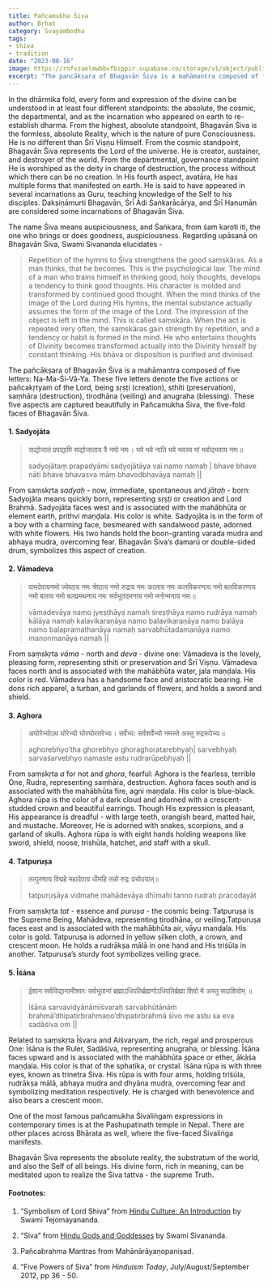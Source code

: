 ```yaml
---
title: Pañcamukha Śiva
author: Bṛhat
category: Svayambodha
tags: 
- shiva
- tradition
date: "2023-08-16"
image: https://rnfvzaelmwbbvfbsppir.supabase.co/storage/v1/object/public/brhatwebsite/05dhiti/panchmukhashiva.webp
excerpt: "The pancākṣara of Bhagavān Śiva is a mahāmantra composed of five letters: Na-Ma-Śi-Vā-Ya. These five letters denote the five actions or pañca-kṛtyam of the Bhagvān Śiva: Sṛṣṭi (creation), Sthiti (preservation), Saṃhāra (destruction), Tirodhāna (veiling), Anugraha (blessing). These five aspects are captured beautifully in Pañcamukha Śiva, the five-fold faces of Bhagavān Śiva."
---
```


In the dhārmika fold, every form and expression of the divine can be understood in at least four different standpoints: the absolute, the cosmic, the departmental, and as the incarnation who appeared on earth to re-establish dharma. From the highest, absolute standpoint, Bhagavān Śiva is the formless, absolute Reality, which is the nature of pure Consciousness. He is no different than Śrī Viṣṇu Himself. From the cosmic standpoint, Bhagavān Śiva represents the Lord of the universe. He is creator, sustainer, and destroyer of the world. From the departmental, governance standpoint He is worshiped as the deity in charge of destruction, the process without which there can be no creation. In His fourth aspect, avatāra, He has multiple forms that manifested on earth. He is said to have appeared in several incarnations as Guru, teaching knowledge of the Self to his disciples. Dakṣiṇāmurti Bhagavān, Śrī Ādi Śaṅkarācārya, and Śrī Hanumān are considered some incarnations of Bhagavān Śiva. 

The name Śiva means auspiciousness, and Śaṅkara, from śam karoti iti, the one who brings or does goodness, auspiciousness. Regarding upāsanā on Bhagavān Śiva, Swami Sivananda elucidates - 

>Repetition of the hymns to Śiva strengthens the good saṃskāras. As a man thinks, that he becomes. This is the psychological law. The mind of a man who trains himself in thinking good, holy thoughts, develops a tendency to think good thoughts. His character is molded and transformed by continued good thought. When the mind thinks of the image of the Lord during His hymns, the mental substance actually assumes the form of the image of the Lord. The impression of the object is left in the mind. This is called saṃskāra. When the act is repeated very often, the saṃskāras gain strength by repetition, and a tendency or habit is formed in the mind. He who entertains thoughts of Divinity becomes transformed actually into the Divinity himself by constant thinking. His bhāva or disposition is purified and divinised.

The pañcākṣara of Bhagavān Śiva is a mahāmantra composed of five letters: Na-Ma-Śi-Vā-Ya. These five letters denote the five actions or pañcakṛtyam of the Lord, being sṛṣṭi (creation), sthiti (preservation), saṃhāra (destruction), tirodhāna (veiling) and anugraha (blessing). These five aspects are captured beautifully in Pañcamukha Śiva, the five-fold faces of Bhagavān Śiva.

#### 1. Sadyojāta

>सद्योजातं प्रपद्यामि सद्योजाताय वै नमो नमः।
>भवे भवे नाति भवे भवस्व मां भवोद्भवाय नमः॥
>
>sadyojātaṃ prapadyāmi sadyojātāya vai namo namaḥ |
>bhave bhave nāti bhave bhavasva māṃ bhavodbhavāya namaḥ ||

From saṃskṛta _sadyaḥ_ - now, immediate, spontaneous and _jātaḥ_ - born: Sadyojāta means quickly born, representing sṛṣṭi or creation and Lord Brahmā. Sadyojāta faces west and is associated with the mahābhūta or element earth, prithvi maṇḍala. His color is white. Sadyojāta is in the form of a boy with a charming face, besmeared with sandalwood paste, adorned with white flowers. His two hands hold the boon-granting varada mudra and abhaya mudra, overcoming fear. Bhagavān Śiva’s ḍamarū or double-sided drum, symbolizes this aspect of creation.

#### 2. Vāmadeva

>वामदेवायनमो ज्येष्ठाय नमः श्रेष्ठाय नमो रुद्राय नमः कालाय नमः
>कलविकरणाय नमो बलविकरणाय नमो बलाय नमो 
>बलप्रमथनाय नमः सर्वभूतदमनाय नमो मनोन्मनाय नमः॥
>
>vāmadevāya namo jyeṣṭhāya namaḥ śreṣṭhāya namo rudrāya namaḥ kālāya namaḥ
>kalavikaraṇāya namo balavikaraṇāya namo balāya namo 
>balapramathanāya namaḥ sarvabhūtadamanāya namo manonmanāya namaḥ ||

From saṃskṛta _vāma_ - north and _deva_ - divine one: Vāmadeva is the lovely, pleasing form, representing sthiti or preservation and Śrī Viṣṇu. Vāmadeva faces north and is associated with the mahābhūta water, jala maṇḍala. His color is red. Vāmadeva has a handsome face and aristocratic bearing. He dons rich apparel, a turban, and garlands of flowers, and holds a sword and shield.

#### 3. Aghora

>अघोरेभ्योऽथ घोरेभ्यो घोरघोरतरेभ्यः। 
>सर्वेभ्य: सर्वशर्वेभ्यो नमस्ते अस्तु रुद्ररूपेभ्यः॥
>
>aghorebhyo’tha ghorebhyo ghoraghoratarebhyaḥ|
>sarvebhyaḥ sarvaśarvebhyo namaste astu rudrarūpebhyaḥ ||

From saṃskṛta _a_ for not and _ghora_, fearful: Aghora is the fearless, terrible One, Rudra, representing saṃhāra, destruction. Aghora faces south and is associated with the mahābhūta fire, agni maṇḍala. His color is blue-black. Aghora rūpa is the color of a dark cloud and adorned with a crescent-studded crown and beautiful earrings. Though His expression is pleasant, His appearance is dreadful - with large teeth, orangish beard, matted hair, and mustache. Moreover, He is adorned with snakes, scorpions, and a garland of skulls. Aghora rūpa is with eight hands holding weapons like sword, shield, noose, trishūla, hatchet, and staff with a skull. 

#### 4. Tatpuruṣa

>तत्पुरुषाय विद्महे 
>महादेवाय धीमहि
>तन्नो रुद्रः प्रचोदयात्॥
>
>tatpuruṣāya vidmahe 
>mahādevāya dhīmahi
>tanno rudraḥ pracodayāt

From saṃskṛta _tat_ - essence and _puruṣa_ - the cosmic being: Tatpuruṣa is the Supreme Being, Mahādeva, representing tirodhāna, or veiling.Tatpuruṣa faces east and is associated with the mahābhūta air, vāyu maṇḍala. His color is gold. Tatpuruṣa is adorned in yellow silken cloth, a crown, and crescent moon. He holds a rudrākṣa mālā in one hand and His triśūla in another. Tatpuruṣa’s sturdy foot symbolizes veiling grace.

#### 5. Īśāna 

>ईशान सर्वविद्यानामीश्वरः सर्वभूतानां 
>ब्रह्माऽधिपतिर्ब्रह्मणोऽधिपतिर्ब्रह्मा 
>शिवो मे अस्तु सदाशिवोम् ॥
>
>īśāna sarvavidyānāmīśvaraḥ sarvabhūtānāṁ 
>brahmā’dhipatirbrahmaṇo’dhipatirbrahmā 
>śivo me astu sa eva sadāśiva om ||

Related to saṃskṛta Īśvara and Aiśvaryam, the rich, regal and prosperous One: Īśāna is the Ruler, Sadāśiva, representing anugraha, or blessing. Īśāna faces upward and is associated with the mahābhūta space or ether, ākāśa maṇḍala. His color is that of the sphaṭika, or crystal. Īśāna rūpa is with three eyes, known as trinetra Śiva. His rūpa is with four arms, holding triśūla, rudrākṣa mālā, abhaya mudra and dhyāna mudra, overcoming fear and symbolizing meditation respectively. He is charged with benevolence and also bears a crescent moon. 

One of the most famous pañcamukha Śivaliṅgam expressions in contemporary times is at the Pashupatinath temple in Nepal. There are other places across Bhārata as well, where the five-faced Śivaliṅga manifests. 

Bhagavān Śiva represents the absolute reality, the substratum of the world, and also the Self of all beings. His divine form, rich in meaning, can be meditated upon to realize the Śiva tattva - the supreme Truth.

#### Footnotes:

1. “Symbolism of Lord Shiva” from <span style="text-decoration:underline;">Hindu Culture: An Introduction</span> by Swami Tejomayananda. 

2. “Siva” from <span style="text-decoration:underline;">Hindu Gods and Goddesses</span> by Swami Sivananda.

3. Pañcabrahma Mantras from Mahānārāyaṇopaniṣad.

4. “Five Powers of Siva” from _Hinduism Today_, July/August/September 2012, pp 36 - 50. 
